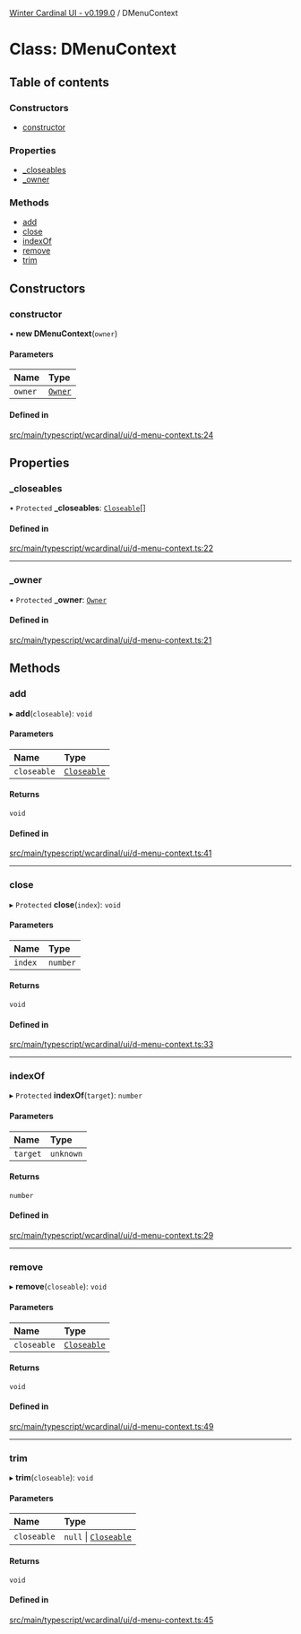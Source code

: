 [Winter Cardinal UI - v0.199.0](../index.md) / DMenuContext

# Class: DMenuContext

## Table of contents

### Constructors

- [constructor](DMenuContext.md#constructor)

### Properties

- [\_closeables](DMenuContext.md#_closeables)
- [\_owner](DMenuContext.md#_owner)

### Methods

- [add](DMenuContext.md#add)
- [close](DMenuContext.md#close)
- [indexOf](DMenuContext.md#indexof)
- [remove](DMenuContext.md#remove)
- [trim](DMenuContext.md#trim)

## Constructors

### constructor

• **new DMenuContext**(`owner`)

#### Parameters

| Name | Type |
| :------ | :------ |
| `owner` | [`Owner`](../interfaces/Owner.md) |

#### Defined in

[src/main/typescript/wcardinal/ui/d-menu-context.ts:24](https://github.com/winter-cardinal/winter-cardinal-ui/blob/v0.199.0/src/main/typescript/wcardinal/ui/d-menu-context.ts#L24)

## Properties

### \_closeables

• `Protected` **\_closeables**: [`Closeable`](../interfaces/Closeable.md)[]

#### Defined in

[src/main/typescript/wcardinal/ui/d-menu-context.ts:22](https://github.com/winter-cardinal/winter-cardinal-ui/blob/v0.199.0/src/main/typescript/wcardinal/ui/d-menu-context.ts#L22)

___

### \_owner

• `Protected` **\_owner**: [`Owner`](../interfaces/Owner.md)

#### Defined in

[src/main/typescript/wcardinal/ui/d-menu-context.ts:21](https://github.com/winter-cardinal/winter-cardinal-ui/blob/v0.199.0/src/main/typescript/wcardinal/ui/d-menu-context.ts#L21)

## Methods

### add

▸ **add**(`closeable`): `void`

#### Parameters

| Name | Type |
| :------ | :------ |
| `closeable` | [`Closeable`](../interfaces/Closeable.md) |

#### Returns

`void`

#### Defined in

[src/main/typescript/wcardinal/ui/d-menu-context.ts:41](https://github.com/winter-cardinal/winter-cardinal-ui/blob/v0.199.0/src/main/typescript/wcardinal/ui/d-menu-context.ts#L41)

___

### close

▸ `Protected` **close**(`index`): `void`

#### Parameters

| Name | Type |
| :------ | :------ |
| `index` | `number` |

#### Returns

`void`

#### Defined in

[src/main/typescript/wcardinal/ui/d-menu-context.ts:33](https://github.com/winter-cardinal/winter-cardinal-ui/blob/v0.199.0/src/main/typescript/wcardinal/ui/d-menu-context.ts#L33)

___

### indexOf

▸ `Protected` **indexOf**(`target`): `number`

#### Parameters

| Name | Type |
| :------ | :------ |
| `target` | `unknown` |

#### Returns

`number`

#### Defined in

[src/main/typescript/wcardinal/ui/d-menu-context.ts:29](https://github.com/winter-cardinal/winter-cardinal-ui/blob/v0.199.0/src/main/typescript/wcardinal/ui/d-menu-context.ts#L29)

___

### remove

▸ **remove**(`closeable`): `void`

#### Parameters

| Name | Type |
| :------ | :------ |
| `closeable` | [`Closeable`](../interfaces/Closeable.md) |

#### Returns

`void`

#### Defined in

[src/main/typescript/wcardinal/ui/d-menu-context.ts:49](https://github.com/winter-cardinal/winter-cardinal-ui/blob/v0.199.0/src/main/typescript/wcardinal/ui/d-menu-context.ts#L49)

___

### trim

▸ **trim**(`closeable`): `void`

#### Parameters

| Name | Type |
| :------ | :------ |
| `closeable` | ``null`` \| [`Closeable`](../interfaces/Closeable.md) |

#### Returns

`void`

#### Defined in

[src/main/typescript/wcardinal/ui/d-menu-context.ts:45](https://github.com/winter-cardinal/winter-cardinal-ui/blob/v0.199.0/src/main/typescript/wcardinal/ui/d-menu-context.ts#L45)
